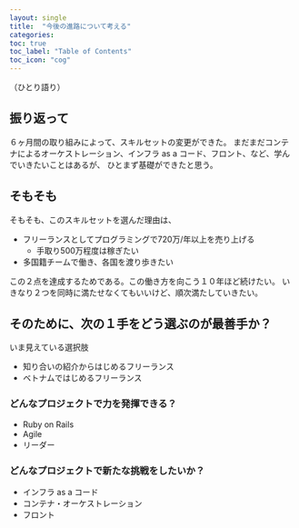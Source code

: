 ```yaml
---
layout: single
title:  "今後の進路について考える"
categories:
toc: true
toc_label: "Table of Contents"
toc_icon: "cog"
---
```


（ひとり語り）

## 振り返って

６ヶ月間の取り組みによって、スキルセットの変更ができた。
まだまだコンテナによるオーケストレーション、インフラ as a コード、フロント、など、学んでいきたいことはあるが、
ひとまず基礎ができたと思う。

## そもそも

そもそも、このスキルセットを選んだ理由は、

* フリーランスとしてプログラミングで720万/年以上を売り上げる
  * 手取り500万程度は稼ぎたい
* 多国籍チームで働き、各国を渡り歩きたい

この２点を達成するためである。この働き方を向こう１０年ほど続けたい。
いきなり２つを同時に満たせなくてもいいけど、順次満たしていきたい。

## そのために、次の１手をどう選ぶのが最善手か？

いま見えている選択肢

* 知り合いの紹介からはじめるフリーランス
* ベトナムではじめるフリーランス

### どんなプロジェクトで力を発揮できる？

* Ruby on Rails
* Agile
* リーダー

### どんなプロジェクトで新たな挑戦をしたいか？

* インフラ as a コード
* コンテナ・オーケストレーション
* フロント
